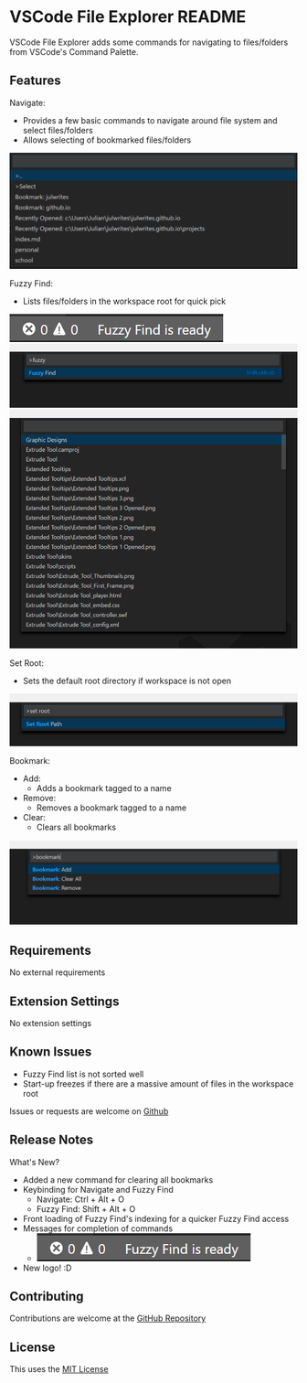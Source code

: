 # VSCode File Explorer README
VSCode File Explorer adds some commands for navigating to files/folders from VSCode's Command Palette. 

## Features

Navigate: 
* Provides a few basic commands to navigate around file system and select files/folders
* Allows selecting of bookmarked files/folders

![Navigate](/images/Navigate.png)

Fuzzy Find:
* Lists files/folders in the workspace root for quick pick

![Fuzzy Find Message](/images/Fuzzy_Find_Messages.png)
![Fuzzy Find Command](/images/Fuzzy_Command.png)
![Fuzzy Find Action](/images/Fuzzy_Find.png)

Set Root:
* Sets the default root directory if workspace is not open

![Set Root](/images/Set_Root.png)

Bookmark:
* Add:
    * Adds a bookmark tagged to a name
* Remove: 
    * Removes a bookmark tagged to a name
* Clear:
    * Clears all bookmarks

![Bookmarks](/images/Bookmarks.png)


## Requirements

No external requirements

## Extension Settings

No extension settings

## Known Issues

* Fuzzy Find list is not sorted well
* Start-up freezes if there are a massive amount of files in the workspace root

Issues or requests are welcome on [Github](https://github.com/julwrites/VSCode_FileExplorer)

## Release Notes

What's New?
* Added a new command for clearing all bookmarks
* Keybinding for Navigate and Fuzzy Find
    * Navigate: Ctrl + Alt + O
    * Fuzzy Find: Shift + Alt + O
* Front loading of Fuzzy Find's indexing for a quicker Fuzzy Find access
* Messages for completion of commands
    * ![Fuzzy_Find_Messages](/images/Fuzzy_Find_Messages.png)
* New logo! :D

## Contributing
Contributions are welcome at the [GitHub Repository](https://github.com/julwrites/VSCode_FileExplorer)

## License
This uses the [MIT License](https://github.com/julwrites/VSCode_FileExplorer/blob/master/LICENSE) 